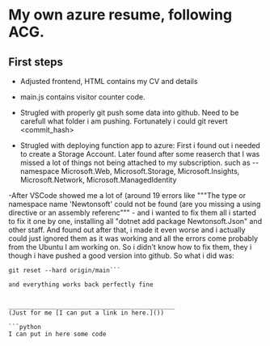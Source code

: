 # My own azure resume, following ACG.

## First steps

- Adjusted frontend, HTML contains my CV and details
- main.js contains visitor counter code.
- Strugled with properly git push some data into github. Need to be carefull what folder i am pushing. Fortunately i could 
git revert <commit_hash>

- Strugled with deploying function app to azure: First i found out i needed to create a Storage Account. Later found after some reaserch that I was missed a lot of things not being attached to my subscription.
such as
--namespace Microsoft.Web, Microsoft.Storage, Microsoft.Insights, Microsoft.Network, Microsoft.ManagedIdentity

-After VSCode showed me a lot of (around 19 errors like """The type or namespace name 'Newtonsoft' could not be found (are you missing a using directive or an assembly referenc""" - and i wanted to fix them all i started to fix it one by one, installing all "dotnet add package Newtonsoft.Json" and other staff. And found out after that, i made it even worse and i actually could just ignored them as it was working and all the errors come probably from the Ubuntu I am working on.
So i didn't know how to fix them, they i though i have pushed a good version into github. So what i did was:
```git fetch origin 
git reset --hard origin/main```

and everything works back perfectly fine  


______________________________________________
(Just for me [I can put a link in here.]())

```python
I can put in here some code
```

